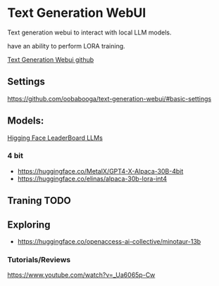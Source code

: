 # Text Generation WebUI

Text generation webui to interact with local LLM models.

have an ability to perform LORA training.

[Text Generation Webui github](https://github.com/oobabooga/text-generation-webui)

## Settings

https://github.com/oobabooga/text-generation-webui/#basic-settings

## Models:

[Higging Face LeaderBoard LLMs](https://huggingface.co/spaces/HuggingFaceH4/open_llm_leaderboard)

### 4 bit

- https://huggingface.co/MetaIX/GPT4-X-Alpaca-30B-4bit
- https://huggingface.co/elinas/alpaca-30b-lora-int4

## Traning TODO

## Exploring

- https://huggingface.co/openaccess-ai-collective/minotaur-13b

### Tutorials/Reviews

https://www.youtube.com/watch?v=_Ua6065p-Cw
